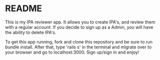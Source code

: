 # README

This is my IPA reviewer app. It allows you to create IPA's, and review them with a regular account. If you decide to sign up as a Admin, you will have the ability to delete IPA's.

To get this app running, fork and clone this repository and be sure to run bundle install.
After that, type 'rails s' in the terminal and migrate over to your browser and go to localhost:3000.
Sign up/sign in and enjoy!
